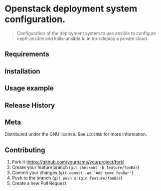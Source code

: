 # Openstack deployment system configuration.
> Configuration of the deployment system to use ansible to configure ceph-ansible and kolla-ansible to in turn deploy a private cloud.


## Requirements 


## Installation


## Usage example


## Release History

## Meta

Distributed under the GNU license. See ``LICENSE`` for more information.

## Contributing

1. Fork it (<https://github.com/yourname/yourproject/fork>)
2. Create your feature branch (`git checkout -b feature/fooBar`)
3. Commit your changes (`git commit -am 'Add some fooBar'`)
4. Push to the branch (`git push origin feature/fooBar`)
5. Create a new Pull Request

